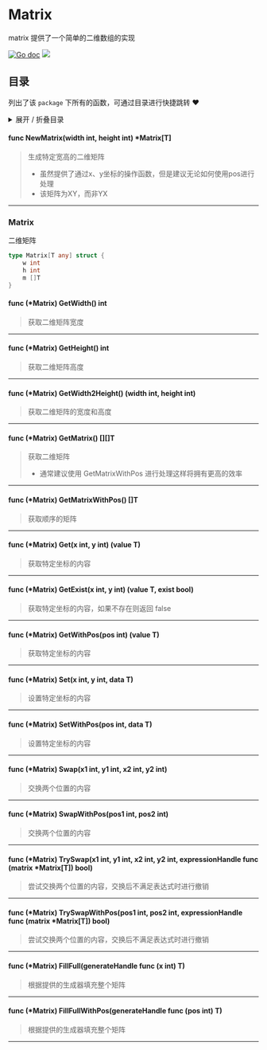 # Matrix

matrix 提供了一个简单的二维数组的实现

[![Go doc](https://img.shields.io/badge/go.dev-reference-brightgreen?logo=go&logoColor=white&style=flat)](https://pkg.go.dev/github.com/kercylan98/minotaur/matrix)
![](https://img.shields.io/badge/Email-kercylan@gmail.com-green.svg?style=flat)

## 目录
列出了该 `package` 下所有的函数，可通过目录进行快捷跳转 ❤️
<details>
<summary>展开 / 折叠目录</summary


> 包级函数定义

|函数|描述
|:--|:--
|[NewMatrix](#NewMatrix)|生成特定宽高的二维矩阵


> 结构体定义

|结构体|描述
|:--|:--
|[Matrix](#matrix)|二维矩阵

</details>


#### func NewMatrix(width int, height int)  *Matrix[T]
<span id="NewMatrix"></span>
> 生成特定宽高的二维矩阵
>   - 虽然提供了通过x、y坐标的操作函数，但是建议无论如何使用pos进行处理
>   - 该矩阵为XY，而非YX
***
### Matrix
二维矩阵
```go
type Matrix[T any] struct {
	w int
	h int
	m []T
}
```
#### func (*Matrix) GetWidth()  int
> 获取二维矩阵宽度
***
#### func (*Matrix) GetHeight()  int
> 获取二维矩阵高度
***
#### func (*Matrix) GetWidth2Height() (width int, height int)
> 获取二维矩阵的宽度和高度
***
#### func (*Matrix) GetMatrix()  [][]T
> 获取二维矩阵
>   - 通常建议使用 GetMatrixWithPos 进行处理这样将拥有更高的效率
***
#### func (*Matrix) GetMatrixWithPos()  []T
> 获取顺序的矩阵
***
#### func (*Matrix) Get(x int, y int) (value T)
> 获取特定坐标的内容
***
#### func (*Matrix) GetExist(x int, y int) (value T, exist bool)
> 获取特定坐标的内容，如果不存在则返回 false
***
#### func (*Matrix) GetWithPos(pos int) (value T)
> 获取特定坐标的内容
***
#### func (*Matrix) Set(x int, y int, data T)
> 设置特定坐标的内容
***
#### func (*Matrix) SetWithPos(pos int, data T)
> 设置特定坐标的内容
***
#### func (*Matrix) Swap(x1 int, y1 int, x2 int, y2 int)
> 交换两个位置的内容
***
#### func (*Matrix) SwapWithPos(pos1 int, pos2 int)
> 交换两个位置的内容
***
#### func (*Matrix) TrySwap(x1 int, y1 int, x2 int, y2 int, expressionHandle func (matrix *Matrix[T])  bool)
> 尝试交换两个位置的内容，交换后不满足表达式时进行撤销
***
#### func (*Matrix) TrySwapWithPos(pos1 int, pos2 int, expressionHandle func (matrix *Matrix[T])  bool)
> 尝试交换两个位置的内容，交换后不满足表达式时进行撤销
***
#### func (*Matrix) FillFull(generateHandle func (x int)  T)
> 根据提供的生成器填充整个矩阵
***
#### func (*Matrix) FillFullWithPos(generateHandle func (pos int)  T)
> 根据提供的生成器填充整个矩阵
***
